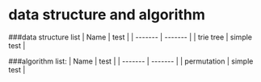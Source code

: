 # data structure and algorithm

###data structure list
| Name | test | 
| ------- | ------- |
| trie tree | simple test | 


###algorithm list:
| Name | test | 
| ------- | ------- |
| permutation | simple test | 


